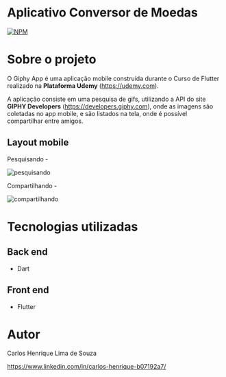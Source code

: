 # Aplicativo Conversor de Moedas
[![NPM](https://img.shields.io/npm/l/react)](https://github.com/chenrilima/git-giphy/blob/master/LICENSE) 


# Sobre o projeto

O Giphy App é uma aplicação mobile construída durante o Curso de Flutter realizado na **Plataforma Udemy** (https://udemy.com).

A aplicação consiste em uma pesquisa de gifs, utilizando a API do site **GIPHY Developers** (https://developers.giphy.com), onde as imagens são coletadas no app mobile, e são listados na tela, onde é possível compartilhar entre amigos.


## Layout mobile

Pesquisando -

![pesquisando](https://user-images.githubusercontent.com/58492693/112397817-93322780-8ce1-11eb-8dad-f5f9b4d944e5.gif)


Compartilhando -

![compartilhando](https://user-images.githubusercontent.com/58492693/112397967-ea37fc80-8ce1-11eb-9cd2-7d580ade5099.gif)



# Tecnologias utilizadas
## Back end
- Dart
## Front end
- Flutter

# Autor

Carlos Henrique Lima de Souza

https://www.linkedin.com/in/carlos-henrique-b07192a7/

